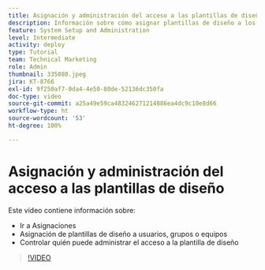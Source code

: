 ```yaml
---
title: Asignación y administración del acceso a las plantillas de diseño
description: Información sobre cómo asignar plantillas de diseño a los usuarios y controlar quién puede administrar el acceso.
feature: System Setup and Administration
level: Intermediate
activity: deploy
type: Tutorial
team: Technical Marketing
role: Admin
thumbnail: 335080.jpeg
jira: KT-8766
exl-id: 9f250af7-0da4-4e50-80de-52136dc350fa
doc-type: video
source-git-commit: a25a49e59ca483246271214886ea4dc9c10e8d66
workflow-type: ht
source-wordcount: '53'
ht-degree: 100%

---
```


# Asignación y administración del acceso a las plantillas de diseño

Este vídeo contiene información sobre:

* Ir a Asignaciones
* Asignación de plantillas de diseño a usuarios, grupos o equipos
* Controlar quién puede administrar el acceso a la plantilla de diseño

>[!VIDEO](https://video.tv.adobe.com/v/335080/?quality=12&learn=on)
